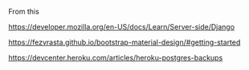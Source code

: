 From this

https://developer.mozilla.org/en-US/docs/Learn/Server-side/Django


https://fezvrasta.github.io/bootstrap-material-design/#getting-started




https://devcenter.heroku.com/articles/heroku-postgres-backups